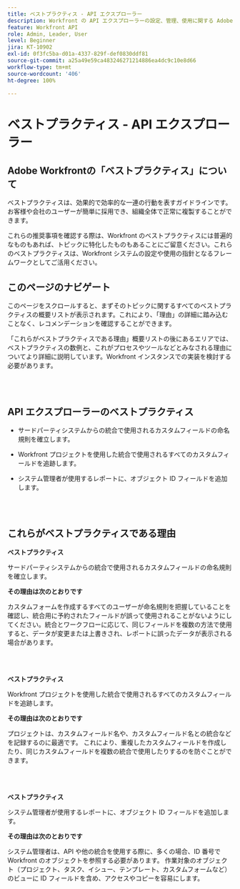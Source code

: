 ```yaml
---
title: ベストプラクティス - API エクスプローラー
description: Workfront の API エクスプローラーの設定、管理、使用に関する Adobe Workfront の専門家によるベストプラクティスの推奨事項を確認します。
feature: Workfront API
role: Admin, Leader, User
level: Beginner
jira: KT-10902
exl-id: 0f3fc5ba-d01a-4337-829f-def0830ddf81
source-git-commit: a25a49e59ca483246271214886ea4dc9c10e8d66
workflow-type: tm+mt
source-wordcount: '406'
ht-degree: 100%

---
```


# ベストプラクティス - API エクスプローラー

## Adobe Workfrontの「ベストプラクティス」について

ベストプラクティスは、効果的で効率的な一連の行動を表すガイドラインです。お客様や会社のユーザーが簡単に採用でき、組織全体で正常に複製することができます。

これらの推奨事項を確認する際は、Workfront のベストプラクティスには普遍的なものもあれば、トピックに特化したものもあることにご留意ください。これらのベストプラクティスは、Workfront システムの設定や使用の指針となるフレームワークとしてご活用ください。

## このページのナビゲート

このページをスクロールすると、まずそのトピックに関するすべてのベストプラクティスの概要リストが表示されます。これにより、「理由」の詳細に踏み込むことなく、レコメンデーションを確認することができます。

「これらがベストプラクティスである理由」概要リストの後にあるエリアでは、ベストプラクティスの数例と、これがプロセスやツールなどとみなされる理由についてより詳細に説明しています。Workfront インスタンスでの実装を検討する必要があります。

</br>
</br>

## API エクスプローラーのベストプラクティス

* サードパーティシステムからの統合で使用されるカスタムフィールドの命名規則を確立します。

* Workfront プロジェクトを使用した統合で使用されるすべてのカスタムフィールドを追跡します。

* システム管理者が使用するレポートに、オブジェクト ID フィールドを追加します。

</br>
</br>

## これらがベストプラクティスである理由

**ベストプラクティス**

サードパーティシステムからの統合で使用されるカスタムフィールドの命名規則を確立します。

**その理由は次のとおりです**

カスタムフォームを作成するすべてのユーザーが命名規則を把握していることを確認し、統合用に予約されたフィールドが誤って使用されることがないようにしてください。統合とワークフローに応じて、同じフィールドを複数の方法で使用すると、データが変更または上書きされ、レポートに誤ったデータが表示される場合があります。

</br>
</br>


**ベストプラクティス**

Workfront プロジェクトを使用した統合で使用されるすべてのカスタムフィールドを追跡します。

**その理由は次のとおりです**

プロジェクトは、カスタムフィールド名や、カスタムフィールド名との統合などを記録するのに最適です。 これにより、重複したカスタムフィールドを作成したり、同じカスタムフィールドを複数の統合で使用したりするのを防ぐことができます。

</br>
</br>


**ベストプラクティス**

システム管理者が使用するレポートに、オブジェクト ID フィールドを追加します。

**その理由は次のとおりです**

システム管理者は、API や他の統合を使用する際に、多くの場合、ID 番号で Workfront のオブジェクトを参照する必要があります。 作業対象のオブジェクト（プロジェクト、タスク、イシュー、テンプレート、カスタムフォームなど）のビューに ID フィールドを含め、アクセスやコピーを容易にします。
